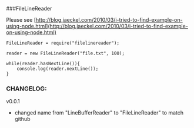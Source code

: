 ###FileLineReader

Please see [http://blog.jaeckel.com/2010/03/i-tried-to-find-example-on-using-node.html](http://blog.jaeckel.com/2010/03/i-tried-to-find-example-on-using-node.html)

```
FileLineReader = require("filelinereader");

reader = new FileLineReader("file.txt", 100);

while(reader.hasNextLine()){
	console.log(reader.nextLine());
}
```

### CHANGELOG:

v0.0.1
* changed name from "LineBufferReader" to "FileLineReader" to match github
